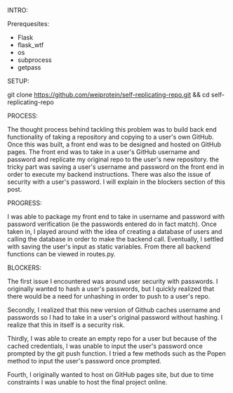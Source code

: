 INTRO:

Prerequesites:

- Flask
- flask_wtf
- os
- subprocess
- getpass


SETUP:

git clone https://github.com/weiprotein/self-replicating-repo.git && cd self-replicating-repo


PROCESS:

The thought process behind tackling this problem was to build back end functionality of taking
a repository and copying to a user's own GitHub. Once this was built, a front end was to be 
designed and hosted on GitHub pages. The front end was to take in a user's GitHub username and
password and replicate my original repo to the user's new repository. the tricky part was saving
a user's username and password on the front end in order to execute my backend instructions.
There was also the issue of security with a user's password. I will explain in the blockers
section of this post.

PROGRESS:

I was able to package my front end to take in username and password with password verification 
(ie the passwords entered do in fact match). Once taken in, I played around with the idea of 
creating a database of users and calling the database in order to make the backend call. 
Eventually, I settled with saving the user's input as static variables. From there all 
backend functions can be viewed in routes.py. 

BLOCKERS:

The first issue I encountered was around user security with passwords. I originally wanted
to hash a user's passwords, but I quickly realized that there would be a need for unhashing
in order to push to a user's repo. 

Secondly,
I realized that this new version of Github caches username and passwords so I had to take in
a user's original password without hashing. I realize that this in itself is a security risk.

Thirdly,
I was able to create an empty repo for a user but because of the cached credentials, I was 
unable to input the user's password once prompted by the git push function. I tried a few 
methods such as the Popen method to input the user's password once prompted. 

Fourth,
I originally wanted to host on GitHub pages site, but due to time constraints I was unable to
host the final project online.
